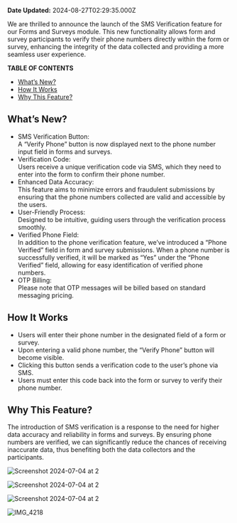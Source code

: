 **Date Updated:** 2024-08-27T02:29:35.000Z

We are thrilled to announce the launch of the SMS Verification feature for our Forms and Surveys module. This new functionality allows form and survey participants to verify their phone numbers directly within the form or survey, enhancing the integrity of the data collected and providing a more seamless user experience.

  
**TABLE OF CONTENTS**

* [What’s New?](#What%E2%80%99s-New?)
* [How It Works](#How-It-Works)
* [Why This Feature?](#Why-This-Feature?)

  
## **What’s New?**

* SMS Verification Button:  
 A “Verify Phone” button is now displayed next to the phone number input field in forms and surveys.
* Verification Code:  
Users receive a unique verification code via SMS, which they need to enter into the form to confirm their phone number.
* Enhanced Data Accuracy:  
 This feature aims to minimize errors and fraudulent submissions by ensuring that the phone numbers collected are valid and accessible by the users.
* User-Friendly Process:  
 Designed to be intuitive, guiding users through the verification process smoothly.
* Verified Phone Field:  
 In addition to the phone verification feature, we’ve introduced a “Phone Verified” field in form and survey submissions. When a phone number is successfully verified, it will be marked as “Yes” under the “Phone Verified” field, allowing for easy identification of verified phone numbers.
* OTP Billing:  
 Please note that OTP messages will be billed based on standard messaging pricing.

## **How It Works**

* Users will enter their phone number in the designated field of a form or survey.
* Upon entering a valid phone number, the “Verify Phone” button will become visible.
* Clicking this button sends a verification code to the user’s phone via SMS.
* Users must enter this code back into the form or survey to verify their phone number.

## **Why This Feature?**

The introduction of SMS verification is a response to the need for higher data accuracy and reliability in forms and surveys. By ensuring phone numbers are verified, we can significantly reduce the chances of receiving inaccurate data, thus benefiting both the data collectors and the participants.

![Screenshot 2024-07-04 at 2](https://s3.amazonaws.com/cdn.freshdesk.com/data/helpdesk/attachments/production/155031693459/original/sjE872kHmKADSeQbowI_x5IK4CMRs-YtUQ.jpeg?1724705742)

![Screenshot 2024-07-04 at 2](https://s3.amazonaws.com/cdn.freshdesk.com/data/helpdesk/attachments/production/155031693460/original/hXjr-NPEP_jehybhSKufJAR5tZ_HEHHMYA.jpeg?1724705742)

![Screenshot 2024-07-04 at 2](https://s3.amazonaws.com/cdn.freshdesk.com/data/helpdesk/attachments/production/155031693461/original/DYwvyTqGugsE42BGILSViPjWvx608Kc-pg.jpeg?1724705742)

![IMG_4218](https://s3.amazonaws.com/cdn.freshdesk.com/data/helpdesk/attachments/production/155031693458/original/PwJYlNX0XTDEMaEPqeDhK4uH25pm8FSa5w.png?1724705741)

  